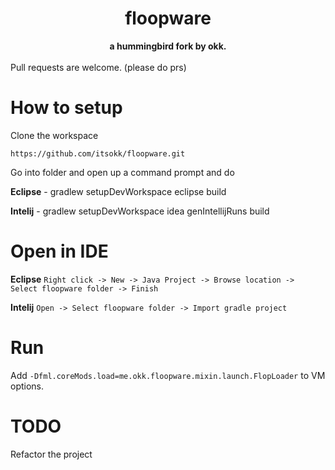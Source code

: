 <h1 align="center">floopware</h1>
<div align="center">
  <strong>a hummingbird fork by okk.</strong>
</div>
<br/>
Pull requests are welcome. (please do prs)
<br>

# How to setup
Clone the workspace
```
https://github.com/itsokk/floopware.git
```
Go into folder and open up a command prompt and do

**Eclipse** -
gradlew setupDevWorkspace eclipse build

**Intelij** -
gradlew setupDevWorkspace idea genIntellijRuns build

# Open in IDE
**Eclipse**
```Right click -> New -> Java Project -> Browse location -> Select floopware folder -> Finish```

**Intelij**
```Open -> Select floopware folder -> Import gradle project```

# Run

Add ```-Dfml.coreMods.load=me.okk.floopware.mixin.launch.FlopLoader``` to VM options.

# TODO
Refactor the project
